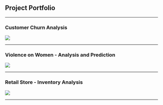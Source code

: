 ## Project Portfolio

---

### Customer Churn Analysis

<a href = "https://github.com/Abhijith-Upadhya/abhijith-upadhya.github.io/tree/main/Customer%20Churn" target = "_blank"><img src="https://www.voxco.com/wp-content/uploads/2021/09/Everything-you-need-to-know-about-Customer-Churn2.jpg"/></a>

---

### Violence on Women - Analysis and Prediction

<a href = "https://github.com/Abhijith-Upadhya/abhijith-upadhya.github.io/tree/main/Violence%20on%20Women" target = "_blank"><img src="https://media.licdn.com/dms/image/v2/D5612AQEZkTV5_SqH_Q/article-cover_image-shrink_720_1280/article-cover_image-shrink_720_1280/0/1714268684747?e=1735776000&v=beta&t=LJQxBUAlioMMrau9BuLC-MnOJp_WCXc24ly0H0NFh3E"/></a>

---

### Retail Store - Inventory Analysis

<a href = "" target = "_blank"><img src="https://bizom.com/wp-content/uploads/2023/04/Unlocking-the-Benefits-of-Inventory-Management-Software-blog-banner-image.jpg"/></a>

---
